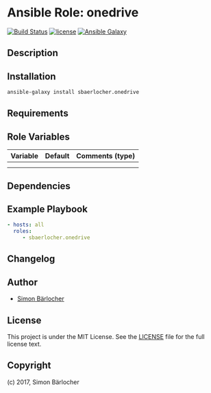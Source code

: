 # Ansible Role: onedrive

[![Build Status](https://travis-ci.org/sbaerlocher/ansible.onedrive.svg?branch=master)](https://travis-ci.org/sbaerlocher/ansible.onedrive) [![license](https://img.shields.io/github/license/mashape/apistatus.svg)](https://sbaerlo.ch/licence) [![Ansible Galaxy](http://img.shields.io/badge/ansible--galaxy-onedrive-blue.svg)](https://galaxy.ansible.com/sbaerlocher/onedrive)

## Description

## Installation

```bash
ansible-galaxy install sbaerlocher.onedrive
```

## Requirements

## Role Variables

| Variable             | Default     | Comments (type)                                   |
| :---                 | :---        | :---                                              |
| | | |
| | | |

## Dependencies

## Example Playbook

```yml
- hosts: all
  roles:
     - sbaerlocher.onedrive
```

## Changelog

## Author

* [Simon Bärlocher](https://sbaerlocher.ch)

## License

This project is under the MIT License. See the [LICENSE](https://sbaerlo.ch/licence) file for the full license text.

## Copyright

(c) 2017, Simon Bärlocher